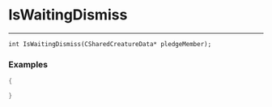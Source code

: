 # IsWaitingDismiss
---
```
int IsWaitingDismiss(CSharedCreatureData* pledgeMember);
```

### Examples
```cpp - C++
{

}
```
